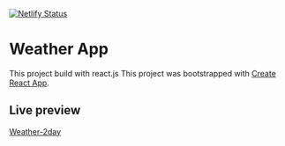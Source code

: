 [![Netlify Status](https://api.netlify.com/api/v1/badges/127d5d4e-3148-4fab-8e60-7ba470a165fb/deploy-status)](https://app.netlify.com/sites/weather-2day/deploys)
# Weather App
This project build with react.js
This project was bootstrapped with [Create React App](https://github.com/facebook/create-react-app).

## Live preview

[Weather-2day](https://weather-2day.netlify.app/)


